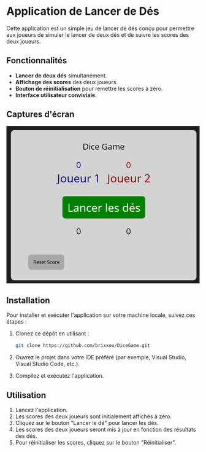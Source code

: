 # Application de Lancer de Dés

Cette application est un simple jeu de lancer de dés conçu pour permettre aux joueurs de simuler le lancer de deux dés et de suivre les scores des deux joueurs.

## Fonctionnalités

- **Lancer de deux dés** simultanément.
- **Affichage des scores** des deux joueurs.
- **Bouton de réinitialisation** pour remettre les scores à zéro.
- **Interface utilisateur conviviale**.

## Captures d'écran

![Capture d'écran de l'application](screen_README.png)

## Installation

Pour installer et exécuter l'application sur votre machine locale, suivez ces étapes :

1. Clonez ce dépôt en utilisant :

   ```bash
   git clone https://github.com/brixxou/DiceGame.git
2. Ouvrez le projet dans votre IDE préféré (par exemple, Visual Studio, Visual Studio Code, etc.).

3. Compilez et exécutez l'application.

## Utilisation
1. Lancez l'application.
2. Les scores des deux joueurs sont initialement affichés à zéro.
3. Cliquez sur le bouton "Lancer le dé" pour lancer les dés.
4. Les scores des deux joueurs seront mis à jour en fonction des résultats des dés.
5. Pour réinitialiser les scores, cliquez sur le bouton "Réinitialiser".
